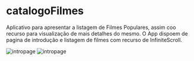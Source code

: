 # catalogoFilmes

Aplicativo para apresentar a listagem de Filmes Populares, assim coo recurso para visualização de mais detalhes do mesmo.
O App dispoem de pagina de introdução e listagem de filmes com recurso de InfiniteScroll.

![intropage](https://live.staticflickr.com/65535/47932900652_9c93507f51_b.jpg)
![intropage](https://live.staticflickr.com/65535/47932910761_a3036f5477_b.jpg)
